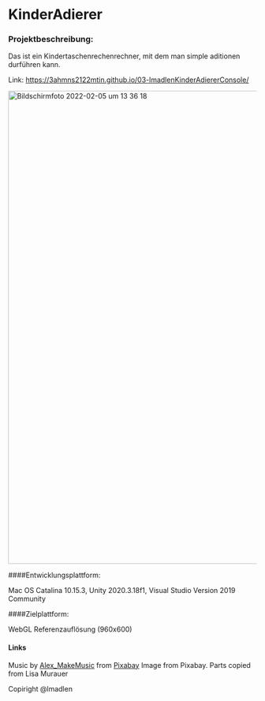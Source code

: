 # KinderAdierer

### Projektbeschreibung: 
Das ist ein Kindertaschenrechenrechner, mit dem man simple aditionen durführen kann.

Link:
https://3ahmns2122mtin.github.io/03-lmadlenKinderAdiererConsole/

<img width="960" alt="Bildschirmfoto 2022-02-05 um 13 36 18" src="https://user-images.githubusercontent.com/62291189/152642412-3cf30b52-4fba-4849-a366-9354bbb0bc39.png">

####Entwicklungsplattform:

Mac OS Catalina 10.15.3, Unity 2020.3.18f1, Visual Studio Version 2019 Community

####Zielplattform:

WebGL Referenzauflösung (960x600)

#### Links

Music by <a href="/users/alex_makemusic-24186663/?tab=audio&amp;utm_source=link-attribution&amp;utm_medium=referral&amp;utm_campaign=audio&amp;utm_content=14108">Alex_MakeMusic</a> from <a href="https://pixabay.com/?utm_source=link-attribution&amp;utm_medium=referral&amp;utm_campaign=music&amp;utm_content=14108">Pixabay</a>
Image from Pixabay. 
Parts copied from Lisa Murauer

Copiright @lmadlen
